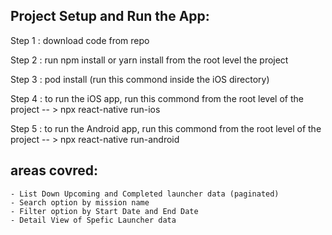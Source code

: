 

## Project Setup and Run the App:

Step 1 : 	download code from repo

Step 2 : 	run npm install or yarn install from the root level the project

Step 3 : 	pod install (run this commond inside the iOS directory)

Step 4 : 	to run the iOS app, run this commond from the root level of the project -- > npx react-native run-ios

Step 5 : 	to run the Android app, run this commond from the root level of the project -- > npx react-native run-android


## areas covred:

    - List Down Upcoming and Completed launcher data (paginated)
    - Search option by mission name
    - Filter option by Start Date and End Date
    - Detail View of Spefic Launcher data


